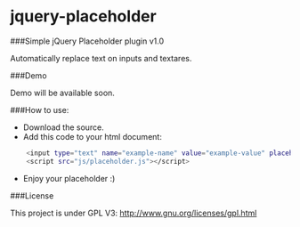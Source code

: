 jquery-placeholder
=============

###Simple jQuery Placeholder plugin v1.0

Automatically replace text on inputs and textares.

###Demo

Demo will be available soon.

###How to use:

- Download the source.
- Add this code to your html document:

```bash
	<input type="text" name="example-name" value="example-value" placeholder="This text will be replace..."  />
	<script src="js/placeholder.js"></script>
```

- Enjoy your placeholder :)

###License

This project is under GPL V3: http://www.gnu.org/licenses/gpl.html
